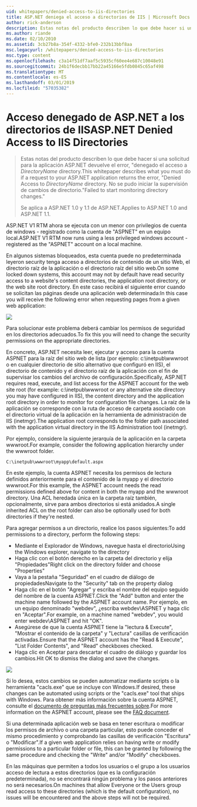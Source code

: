 ```yaml
---
uid: whitepapers/denied-access-to-iis-directories
title: ASP.NET deniega el acceso a directorios de IIS | Microsoft Docs
author: rick-anderson
description: Estas notas del producto describen lo que debe hacer si una solicitud para la aplicación ASP.NET devuelve el error "acceso denegado al directorio DirectoryName. No se pudo s...
ms.author: riande
ms.date: 02/10/2010
ms.assetid: 3cb27b8a-354f-4332-bfe0-232b13bbf8aa
msc.legacyurl: /whitepapers/denied-access-to-iis-directories
msc.type: content
ms.openlocfilehash: c3a14f51df7aaf5c5935cf60ee4e687c10048e91
ms.sourcegitcommit: 24b1f6decbb17bb22a45166e5fdb0845c65af498
ms.translationtype: MT
ms.contentlocale: es-ES
ms.lasthandoff: 03/01/2019
ms.locfileid: "57035382"
---
```

<a name="aspnet-denied-access-to-iis-directories"></a><span data-ttu-id="dae6a-104">Acceso denegado de ASP.NET a los directorios de IIS</span><span class="sxs-lookup"><span data-stu-id="dae6a-104">ASP.NET Denied Access to IIS Directories</span></span>
====================
> <span data-ttu-id="dae6a-105">Estas notas del producto describen lo que debe hacer si una solicitud para la aplicación ASP.NET devuelve el error, "denegado el acceso a *DirectoryName* directory.</span><span class="sxs-lookup"><span data-stu-id="dae6a-105">This whitepaper describes what you must do if a request to your ASP.NET application returns the error, "Denied Access to *DirectoryName* directory.</span></span> <span data-ttu-id="dae6a-106">No se pudo iniciar la supervisión de cambios de directorio."</span><span class="sxs-lookup"><span data-stu-id="dae6a-106">Failed to start monitoring directory changes."</span></span>
> 
> <span data-ttu-id="dae6a-107">Se aplica a ASP.NET 1.0 y 1.1 de ASP.NET.</span><span class="sxs-lookup"><span data-stu-id="dae6a-107">Applies to ASP.NET 1.0 and ASP.NET 1.1.</span></span>


<span data-ttu-id="dae6a-108">ASP.NET V1 RTM ahora se ejecuta con un menor con privilegios de cuenta de windows - registrado como la cuenta de "ASPNET" en un equipo local.</span><span class="sxs-lookup"><span data-stu-id="dae6a-108">ASP.NET V1 RTM now runs using a less privileged windows account - registered as the "ASPNET" account on a local machine.</span></span>

<span data-ttu-id="dae6a-109">En algunos sistemas bloqueados, esta cuenta puede no predeterminada leyeron security tenga acceso a directorios de contenido de un sitio Web, el directorio raíz de la aplicación o el directorio raíz del sitio web.</span><span class="sxs-lookup"><span data-stu-id="dae6a-109">On some locked down systems, this account may not by default have read security access to a website's content directories, the application root directory, or the web site root directory.</span></span> <span data-ttu-id="dae6a-110">En este caso recibirá el siguiente error cuando se solicitan las páginas desde una aplicación web determinada:</span><span class="sxs-lookup"><span data-stu-id="dae6a-110">In this case you will receive the following error when requesting pages from a given web application:</span></span>

![](denied-access-to-iis-directories/_static/image1.jpg)

<span data-ttu-id="dae6a-111">Para solucionar este problema deberá cambiar los permisos de seguridad en los directorios adecuados.</span><span class="sxs-lookup"><span data-stu-id="dae6a-111">To fix this you will need to change the security permissions on the appropriate directories.</span></span>

<span data-ttu-id="dae6a-112">En concreto, ASP.NET necesita leer, ejecutar y acceso para la cuenta ASPNET para la raíz del sitio web de lista (por ejemplo: c:\inetpub\wwwroot o en cualquier directorio de sitio alternativo que configuró en IIS), el directorio de contenido y el directorio raíz de la aplicación con el fin de supervisar los cambios del archivo de configuración.</span><span class="sxs-lookup"><span data-stu-id="dae6a-112">Specifically, ASP.NET requires read, execute, and list access for the ASPNET account for the web site root (for example: c:\inetpub\wwwroot or any alternative site directory you may have configured in IIS), the content directory and the application root directory in order to monitor for configuration file changes.</span></span> <span data-ttu-id="dae6a-113">La raíz de la aplicación se corresponde con la ruta de acceso de carpeta asociado con el directorio virtual de la aplicación en la herramienta de administración de IIS (inetmgr).</span><span class="sxs-lookup"><span data-stu-id="dae6a-113">The application root corresponds to the folder path associated with the application virtual directory in the IIS Administration tool (inetmgr).</span></span>

<span data-ttu-id="dae6a-114">Por ejemplo, considere la siguiente jerarquía de la aplicación en la carpeta wwwroot.</span><span class="sxs-lookup"><span data-stu-id="dae6a-114">For example, consider the following application hierarchy under the wwwroot folder.</span></span>

`C:\inetpub\wwwroot\myapp\default.aspx`

<span data-ttu-id="dae6a-115">En este ejemplo, la cuenta ASPNET necesita los permisos de lectura definidos anteriormente para el contenido de la myapp y el directorio wwwroot.</span><span class="sxs-lookup"><span data-stu-id="dae6a-115">For this example, the ASPNET account needs the read permissions defined above for content in both the myapp and the wwwroot directory.</span></span> <span data-ttu-id="dae6a-116">Una ACL heredada única en la carpeta raíz también, opcionalmente, sirve para ambos directorios si está anidados.</span><span class="sxs-lookup"><span data-stu-id="dae6a-116">A single inherited ACL on the root folder can also be optionally used for both directories if they're nested.</span></span>

<span data-ttu-id="dae6a-117">Para agregar permisos a un directorio, realice los pasos siguientes:</span><span class="sxs-lookup"><span data-stu-id="dae6a-117">To add permissions to a directory, perform the following steps:</span></span>

- <span data-ttu-id="dae6a-118">Mediante el Explorador de Windows, navegue hasta el directorio</span><span class="sxs-lookup"><span data-stu-id="dae6a-118">Using the Windows explorer, navigate to the directory</span></span>
- <span data-ttu-id="dae6a-119">Haga clic con el botón derecho en la carpeta del directorio y elija "Propiedades"</span><span class="sxs-lookup"><span data-stu-id="dae6a-119">Right click on the directory folder and choose "Properties"</span></span>
- <span data-ttu-id="dae6a-120">Vaya a la pestaña "Seguridad" en el cuadro de diálogo de propiedades</span><span class="sxs-lookup"><span data-stu-id="dae6a-120">Navigate to the "Security" tab on the property dialog</span></span>
- <span data-ttu-id="dae6a-121">Haga clic en el botón "Agregar" y escriba el nombre del equipo seguido del nombre de la cuenta ASPNET.</span><span class="sxs-lookup"><span data-stu-id="dae6a-121">Click the "Add" button and enter the machine name followed by the ASPNET account name.</span></span> <span data-ttu-id="dae6a-122">Por ejemplo, en un equipo denominado "webdev", ¿escriba webdev\ASPNET y haga clic en "Aceptar".</span><span class="sxs-lookup"><span data-stu-id="dae6a-122">For example, on a machine named "webdev", you would enter webdev\ASPNET and hit "OK".</span></span>
- <span data-ttu-id="dae6a-123">Asegúrese de que la cuenta ASPNET tiene la "lectura &amp; Execute", "Mostrar el contenido de la carpeta" y "Lectura" casillas de verificación activadas.</span><span class="sxs-lookup"><span data-stu-id="dae6a-123">Ensure that the ASPNET account has the "Read &amp; Execute", "List Folder Contents", and "Read" checkboxes checked.</span></span>
- <span data-ttu-id="dae6a-124">Haga clic en Aceptar para descartar el cuadro de diálogo y guardar los cambios.</span><span class="sxs-lookup"><span data-stu-id="dae6a-124">Hit OK to dismiss the dialog and save the changes.</span></span>

![](denied-access-to-iis-directories/_static/image2.jpg)

<span data-ttu-id="dae6a-125">Si lo desea, estos cambios se pueden automatizar mediante scripts o la herramienta "cacls.exe" que se incluye con Windows.</span><span class="sxs-lookup"><span data-stu-id="dae6a-125">If desired, these changes can be automated using scripts or the "cacls.exe" tool that ships with Windows.</span></span> <span data-ttu-id="dae6a-126">Para obtener más información sobre la cuenta ASPNET, consulte el [documento de preguntas más frecuentes sobre](https://go.microsoft.com/fwlink/?LinkId=5828).</span><span class="sxs-lookup"><span data-stu-id="dae6a-126">For more information on the ASPNET account, please see the [FAQ document](https://go.microsoft.com/fwlink/?LinkId=5828).</span></span>

<span data-ttu-id="dae6a-127">Si una determinada aplicación web se basa en tener escritura o modificar los permisos de archivo o una carpeta particular, esto puede conceder el mismo procedimiento y comprobando las casillas de verificación "Escritura" o "Modificar".</span><span class="sxs-lookup"><span data-stu-id="dae6a-127">If a given web application relies on having write or modify permissions to a particular folder or file, this can be granted by following the same procedure and checking the "Write" and/or "Modify" checkboxes.</span></span>

<span data-ttu-id="dae6a-128">En las máquinas que permiten a todos los usuarios o el grupo a los usuarios acceso de lectura a estos directorios (que es la configuración predeterminada), no se encontrará ningún problema y los pasos anteriores no será necesarios.</span><span class="sxs-lookup"><span data-stu-id="dae6a-128">On machines that allow Everyone or the Users group read access to these directories (which is the default configuration), no issues will be encountered and the above steps will not be required.</span></span>
